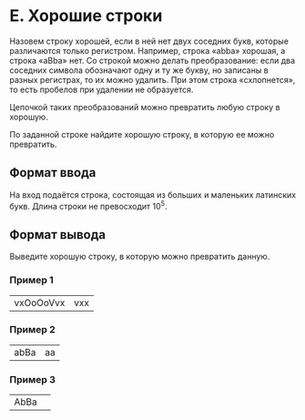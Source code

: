 # E. Хорошие строки

Назовем строку хорошей, если в ней нет двух соседних букв, которые различаются только регистром. Например, строка «abba» хорошая, а строка «aBba» нет.
Со строкой можно делать преобразование: если два соседних символа обозначают одну и ту же букву, но записаны в разных регистрах, то их можно удалить. При этом строка «схлопнется», то есть пробелов при удалении не образуется.

Цепочкой таких преобразований можно превратить любую строку в хорошую.

По заданной строке найдите хорошую строку, в которую ее можно превратить.

## Формат ввода

На вход подаётся строка, состоящая из больших и маленьких латинских букв. Длина строки не превосходит 10<sup>5</sup>.

## Формат вывода

Выведите хорошую строку, в которую можно превратить данную.

### Пример 1

<table><tr>
<td>
vxOoOoVvx
</td>
<td>
vxx
</td>
</tr></table>

### Пример 2

<table><tr>
<td>
abBa
</td>
<td>
aa
</td>
</tr></table>

### Пример 3

<table><tr>
<td>
AbBa
</td>
<td>
 
</td>
</tr></table>


